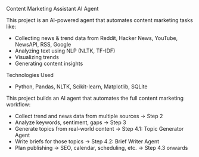 Content Marketing Assistant AI Agent

This project is an AI-powered agent that automates content marketing tasks like:
- Collecting news & trend data from Reddit, Hacker News, YouTube, NewsAPI, RSS, Google
- Analyzing text using NLP (NLTK, TF-IDF)
- Visualizing trends
- Generating content insights

Technologies Used
- Python, Pandas, NLTK, Scikit-learn, Matplotlib, SQLite

This project builds an AI agent that automates the full content marketing workflow:
- Collect trend and news data from multiple sources → Step 2
- Analyze keywords, sentiment, gaps → Step 3
- Generate topics from real-world content → Step 4.1: Topic Generator Agent
- Write briefs for those topics → Step 4.2: Brief Writer Agent
- Plan publishing → SEO, calendar, scheduling, etc. → Step 4.3 onwards

